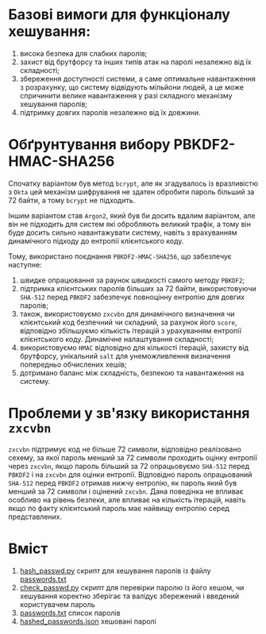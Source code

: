 # Базові вимоги для функціоналу хешування:

1. висока безпека для слабких паролів;
2. захист від брутфорсу та інших типів атак на паролі незалежно від їх складності;
3. збереження доступності системи, а саме оптимальне навантаження з розрахунку, що систему відвідують мільйони людей, а це може спричинити велике навантаження у разі складного механізму хешування паролів;
4. підтримку довгих паролів незалежно від їх довжини.

# Обґрунтування вибору PBKDF2-HMAC-SHA256

Спочатку варіантом був метод `bcrypt`, але як згадувалось із вразливістю з `Okta` цей механізм шифрування не здатен обробити пароль більший за 72 байти, а тому `bcrypt` не підходить.

Іншим варіантом став `Argon2`, який був би досить вдалим варіантом, але він не підходить для систем які обробляють великий трафік, а тому він буде досить сильно навантажувати систему, навіть з врахуванням динамічного підходу до ентропії клієнтського коду.

Тому, використано поєднання `PBKDF2-HMAC-SHA256`, що забезпечує наступне:

1. швидке опрацювання за раунок швидкості самого методу `PBKDF2`;
2. підтримка клієнтських паролів більших за 72 байти, використовуючи `SHA-512` перед `PBKDF2` забезпечує повноцінну ентропію для довгих паролів;
3. також, використовуємо `zxcvbn` для динамічного визначення чи клієнтський код безпечний чи складний, за рахунок його `score`, відповідно збільшуємо кількість ітерацій з урахуванням ентропії клієнтського коду. Динамічне налаштування складності;
4. використовуємо `HMAC` відповідно для кількості ітерацій, захисту від брутфорсу, унікальний `salt` для унеможливлення визначення попередньо обчислених хешів;
5. дотримано баланс між складність, безпекою та навантаження на систему.

# Проблеми у зв'язку використання `zxcvbn`

`zxcvbn` підтримує код не більше 72 символи, відповідно реалізовано сехему, за якої пароль менший за 72 символи проходить оцінку ентропії через `zxcvbn`, якщо пароль більший за 72 опрацьовуємо `SHA-512` перед `PBKDF2` і на `zxcvbn` для оцінки ентропії. Відповідно пароль опрацьований `SHA-512` перед `PBKDF2` отримав нижчу ентропію, як пароль який був менший за 72 символи і оцінений `zxcvbn`. Дана поведінка не впливає особливо на рівень безпеки, але впливає на кількість ітерацій, навіть якщо по факту клієнтський пароль має найвищу ентропію серед представлених.

# Вміст

1. [hash_passwd.py](https://aes.cryptohack.org/ecb_oracle/) скрипт для хешування паролів із файлу [passwords.txt](https://aes.cryptohack.org/ecb_oracle/)
2. [check_passwd.py](https://aes.cryptohack.org/ecb_oracle/) скрипт для перевірки паролю із його хешом, чи хешування коректно зберігає та валідує збережений і введений користувачем пароль
3. [passwords.txt](https://aes.cryptohack.org/ecb_oracle/) список паролів
4. [hashed_passwords.json](https://aes.cryptohack.org/ecb_oracle/) хешовані паролі
